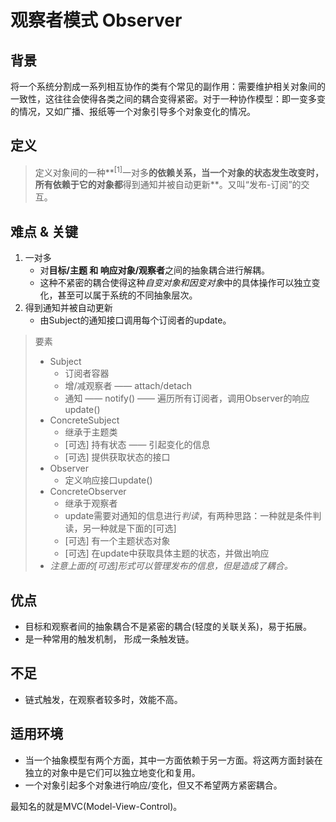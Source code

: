 # 观察者模式 Observer
## 背景
将一个系统分割成一系列相互协作的类有个常见的副作用：需要维护相关对象间的一致性，这往往会使得各类之间的耦合变得紧密。对于一种协作模型：即一变多变的情况，又如广播、报纸等一个对象引导多个对象变化的情况。

## 定义
>定义对象间的一种**<sup>[1]</sup>一对多**的依赖关系，当一个对象的状态发生改变时，所有依赖于它的对象都**得到通知并被自动更新**。又叫“发布-订阅”的交互。

## 难点 & 关键
1. 一对多
     + 对**目标/主题 和 响应对象/观察者**之间的抽象耦合进行解耦。
     + 这种不紧密的耦合使得这种*自变对象和因变对象*中的具体操作可以独立变化，甚至可以属于系统的不同抽象层次。
2. 得到通知并被自动更新
     + 由Subject的通知接口调用每个订阅者的update。
     
> 要素
> + Subject
>      + 订阅者容器
>      + 增/减观察者 —— attach/detach
>      + 通知 —— notify() —— 遍历所有订阅者，调用Observer的响应 update()
> + ConcreteSubject
>      + 继承于主题类
>      + [可选] 持有状态 —— 引起变化的信息
>      + [可选] 提供获取状态的接口
> + Observer
>      + 定义响应接口update()
> + ConcreteObserver
>      + 继承于观察者
>      + update需要对通知的信息进行*判读*，有两种思路：一种就是条件判读，另一种就是下面的[可选]
>      + [可选] 有一个主题状态对象
>      + [可选] 在update中获取具体主题的状态，并做出响应
> + *注意上面的[可选]形式可以管理发布的信息，但是造成了耦合。*

## 优点
+ 目标和观察者间的抽象耦合不是紧密的耦合(轻度的关联关系)，易于拓展。
+ 是一种常用的触发机制， 形成一条触发链。

## 不足
+ 链式触发，在观察者较多时，效能不高。

## 适用环境
+ 当一个抽象模型有两个方面，其中一方面依赖于另一方面。将这两方面封装在独立的对象中是它们可以独立地变化和复用。
+ 一个对象引起多个对象进行响应/变化，但又不希望两方紧密耦合。

最知名的就是MVC(Model-View-Control)。





